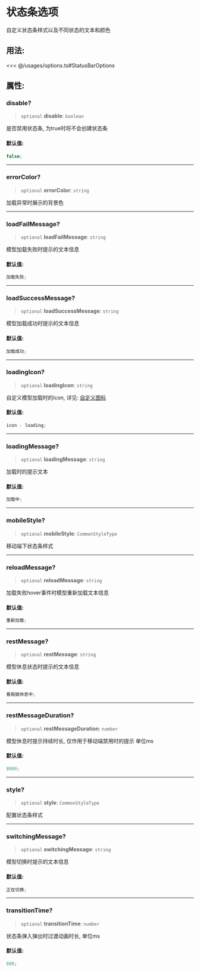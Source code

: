 # 状态条选项

自定义状态条样式以及不同状态的文本和颜色

## 用法:

<<< @/usages/options.ts#StatusBarOptions

## 属性:

### disable?

> `optional` **disable**: `boolean`

是否禁用状态条, 为true时将不会创建状态条

#### 默认值:

```ts
false;
```

---

### errorColor?

> `optional` **errorColor**: `string`

加载异常时展示的背景色

---

### loadFailMessage?

> `optional` **loadFailMessage**: `string`

模型加载失败时提示的文本信息

#### 默认值:

```ts
加载失败;
```

---

### loadSuccessMessage?

> `optional` **loadSuccessMessage**: `string`

模型加载成功时提示的文本信息

#### 默认值:

```ts
加载成功;
```

---

### loadingIcon?

> `optional` **loadingIcon**: `string`

自定义模型加载时的icon, 详见: [自定义图标](/guide/icon)

#### 默认值:

```ts
icon - loading;
```

---

### loadingMessage?

> `optional` **loadingMessage**: `string`

加载时的提示文本

#### 默认值:

```ts
加载中;
```

---

### mobileStyle?

> `optional` **mobileStyle**: `CommonStyleType`

移动端下状态条样式

---

### reloadMessage?

> `optional` **reloadMessage**: `string`

加载失败hover事件时模型重新加载文本信息

#### 默认值:

```ts
重新加载;
```

---

### restMessage?

> `optional` **restMessage**: `string`

模型休息状态时提示的文本信息

#### 默认值:

```ts
看板娘休息中;
```

---

### restMessageDuration?

> `optional` **restMessageDuration**: `number`

模型休息时提示持续时长, 仅作用于移动端禁用时的提示 单位ms

#### 默认值:

```ts
8000;
```

---

### style?

> `optional` **style**: `CommonStyleType`

配置状态条样式

---

### switchingMessage?

> `optional` **switchingMessage**: `string`

模型切换时提示的文本信息

#### 默认值:

```ts
正在切换;
```

---

### transitionTime?

> `optional` **transitionTime**: `number`

状态条弹入弹出时过渡动画时长, 单位ms

#### 默认值:

```ts
800;
```
